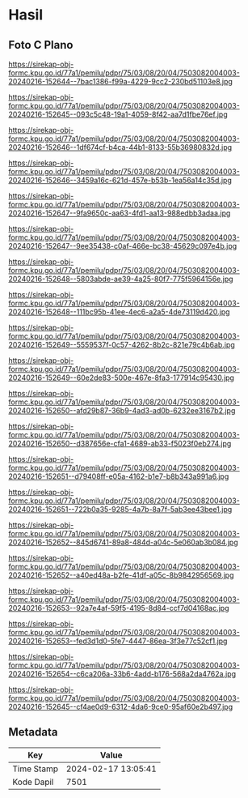 # Hasil

## Foto C Plano

https://sirekap-obj-formc.kpu.go.id/77a1/pemilu/pdpr/75/03/08/20/04/7503082004003-20240216-152644--7bac1386-f99a-4229-9cc2-230bd51103e8.jpg

https://sirekap-obj-formc.kpu.go.id/77a1/pemilu/pdpr/75/03/08/20/04/7503082004003-20240216-152645--093c5c48-19a1-4059-8f42-aa7d1fbe76ef.jpg

https://sirekap-obj-formc.kpu.go.id/77a1/pemilu/pdpr/75/03/08/20/04/7503082004003-20240216-152646--1df674cf-b4ca-44b1-8133-55b36980832d.jpg

https://sirekap-obj-formc.kpu.go.id/77a1/pemilu/pdpr/75/03/08/20/04/7503082004003-20240216-152646--3459a16c-621d-457e-b53b-1ea56a14c35d.jpg

https://sirekap-obj-formc.kpu.go.id/77a1/pemilu/pdpr/75/03/08/20/04/7503082004003-20240216-152647--9fa9650c-aa63-4fd1-aa13-988edbb3adaa.jpg

https://sirekap-obj-formc.kpu.go.id/77a1/pemilu/pdpr/75/03/08/20/04/7503082004003-20240216-152647--9ee35438-c0af-466e-bc38-45629c097e4b.jpg

https://sirekap-obj-formc.kpu.go.id/77a1/pemilu/pdpr/75/03/08/20/04/7503082004003-20240216-152648--5803abde-ae39-4a25-80f7-775f5964156e.jpg

https://sirekap-obj-formc.kpu.go.id/77a1/pemilu/pdpr/75/03/08/20/04/7503082004003-20240216-152648--111bc95b-41ee-4ec6-a2a5-4de73119d420.jpg

https://sirekap-obj-formc.kpu.go.id/77a1/pemilu/pdpr/75/03/08/20/04/7503082004003-20240216-152649--5559537f-0c57-4262-8b2c-821e79c4b6ab.jpg

https://sirekap-obj-formc.kpu.go.id/77a1/pemilu/pdpr/75/03/08/20/04/7503082004003-20240216-152649--60e2de83-500e-467e-8fa3-177914c95430.jpg

https://sirekap-obj-formc.kpu.go.id/77a1/pemilu/pdpr/75/03/08/20/04/7503082004003-20240216-152650--afd29b87-36b9-4ad3-ad0b-6232ee3167b2.jpg

https://sirekap-obj-formc.kpu.go.id/77a1/pemilu/pdpr/75/03/08/20/04/7503082004003-20240216-152650--d387656e-cfa1-4689-ab33-f5023f0eb274.jpg

https://sirekap-obj-formc.kpu.go.id/77a1/pemilu/pdpr/75/03/08/20/04/7503082004003-20240216-152651--d79408ff-e05a-4162-b1e7-b8b343a991a6.jpg

https://sirekap-obj-formc.kpu.go.id/77a1/pemilu/pdpr/75/03/08/20/04/7503082004003-20240216-152651--722b0a35-9285-4a7b-8a7f-5ab3ee43bee1.jpg

https://sirekap-obj-formc.kpu.go.id/77a1/pemilu/pdpr/75/03/08/20/04/7503082004003-20240216-152652--845d6741-89a8-484d-a04c-5e060ab3b084.jpg

https://sirekap-obj-formc.kpu.go.id/77a1/pemilu/pdpr/75/03/08/20/04/7503082004003-20240216-152652--a40ed48a-b2fe-41df-a05c-8b9842956569.jpg

https://sirekap-obj-formc.kpu.go.id/77a1/pemilu/pdpr/75/03/08/20/04/7503082004003-20240216-152653--92a7e4af-59f5-4195-8d84-ccf7d04168ac.jpg

https://sirekap-obj-formc.kpu.go.id/77a1/pemilu/pdpr/75/03/08/20/04/7503082004003-20240216-152653--fed3d1d0-5fe7-4447-86ea-3f3e77c52cf1.jpg

https://sirekap-obj-formc.kpu.go.id/77a1/pemilu/pdpr/75/03/08/20/04/7503082004003-20240216-152654--c6ca206a-33b6-4add-b176-568a2da4762a.jpg

https://sirekap-obj-formc.kpu.go.id/77a1/pemilu/pdpr/75/03/08/20/04/7503082004003-20240216-152645--cf4ae0d9-6312-4da6-9ce0-95af60e2b497.jpg


## Metadata

| Key        | Value               |
| ---------- | ------------------- |
| Time Stamp | 2024-02-17 13:05:41 |
| Kode Dapil | 7501                |



